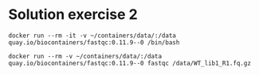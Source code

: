 # Solution exercise 2

```
docker run --rm -it -v ~/containers/data/:/data quay.io/biocontainers/fastqc:0.11.9--0 /bin/bash 
```

```
docker run --rm -v ~/containers/data/:/data quay.io/biocontainers/fastqc:0.11.9--0 fastqc /data/WT_lib1_R1.fq.gz
```
